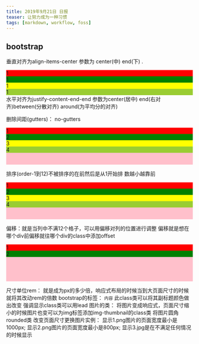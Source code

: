 ```yaml
---
title: 2019年9月21日 日报 
teaser: 让努力成为一种习惯
tags: [markdown, workflow, foss]
---
```

## bootstrap
 垂直对齐为align-items-center    参数为 center(中) end(下)
.            <div class='row align-items-center'>
                <div class=' col-2 col-sm-5 col-lg-2' style='background:red;'>1</div>
                <div class='col-5 col-sm-2 col-lg-2' style='background:green;'>1</div>
                <div class='col-5 col-sm-5 col-lg-5' style='background:yellow;'>1</div>
                <div class='col-5 col-sm-5 col-lg-3' style='background:yellowgreen;'>1</div>
            </div>
水平对齐为justify-content-end-end   参数为center(居中) end(右对齐)between(分散对齐) around(为平均分的对齐)


删除间距(gutters)：
no-gutters
    <div class='container' style='height:100px;background:pink;'>
            <div class='row align-items-center no-gutters'>
                <div class=' order-4' style='background:red;'>1</div>
                <div class=' order-1' style='background:green;'>2</div>
                <div class='' style='background:yellow;'>3</div>
                <div class='' style='background:yellowgreen;'>4</div>
            </div>
   </div>


排序(order-1到12)不被排序的在前然后是从1开始排  数越小越靠前
    <div class='container' style='height:100px;background:pink;'>
            <div class='row align-items-center no-gutters'>
                <div class=' order-4' style='background:red;'>1</div>
                <div class=' order-1' style='background:green;'>2</div>
                <div class='' style='background:yellow;'>3</div>
                <div class='' style='background:yellowgreen;'>4</div>
            </div>
   </div>


偏移：就是当列中不满12个格子，可以用偏移对列的位置进行调整 
偏移就是想在哪个div前偏移就往哪个div的class中添加offset
    <div class='container' style='height:100px;background:pink;'>
            <div class='row align-items-center no-gutters'>
                <div class=' order-4 offset-md-11' style='background:red;'>1</div>
                <div class=' order-1' style='background:green;'>2</div>
            </div>
   </div>


尺寸单位rem： 
就是成为px的多少倍，响应式布局的时候当到大页面尺寸的时候就将其改动rem的倍数
bootstrap的标签：
<small class='text-mutd'>内容</small>
此class类可以将其副标题颜色做出改变
强调显示class类可以用lead
图片的类：
将图片变成响应式，页面尺寸缩小的时候图片也变可以为img标签添加img-thumbnail的class类
将图片圆角rounded类
改变页面尺寸更换图片实例：
显示1.png图片的页面宽度最小是1000px;
显示2.png图片的页面宽度最小是800px;
显示3.jpg是在不满足任何情况的时候显示
<picture>
        <source srcset="1.png" media="(min-width:1000px)">
        <source srcset="2.png" media="(min-width:800px)">
        <img src="3.jpg" alt="">
    </picture>

    
